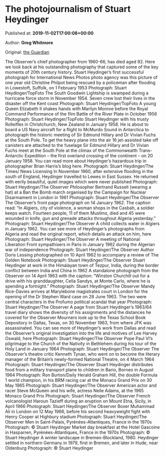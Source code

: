 
# The photojournalism of Stuart Heydinger

Published at: **2019-11-02T17:00:08+00:00**

Author: **Greg Whitmore**

Original: [the Guardian](https://www.theguardian.com/media/gallery/2019/nov/02/the-photojournalism-of-stuart-heydinger)

The Observer’s chief photographer from 1960-66, has died aged 92. Here we look back at his outstanding photography that captured some of the key moments of 20th century history.
Stuart Heydinger’s first successful photograph for International News Photos photo agency was this picture of one year old Christine Philpot being rescued by a policeman after flooding in Lowestoft, Suffolk, on 1 February 1953
Photograph: Stuart Heydinger/TopFoto
The South Goodwin Lightship is swamped during a hurricane force storm in November 1954. Seven crew lost their lives in the disaster off the Kent coast
Photograph: Stuart Heydinger/TopFoto
A young Queen Elizabeth II shakes hands with Marilyn Monroe before the Royal Command Performance of the film Battle of the River Plate in October 1956
Photograph: Stuart Heydinger/TopFoto
Stuart Heydinger with his trusty Rolleiflex in Christchurch, New Zealand in January 1958. He is about to board a US Navy aircraft for a flight to McMurdo Sound in Antarctica to photograph the historic meeting of Sir Edmund Hillary and Dr Vivian Fuchs at the South Pole. To get the heavy plane into the air 16 jet-assisted take off canisters are attached to the fuselage
Sir Edmund Hillary and Dr Vivian Fuchs meet at the South Pole at the climax of the Commonwealth Trans-Antarctic Expedition – the first overland crossing of the continent – on 20 January 1958. You can read more about Heydinger’s hazardous trip in photographer Brian Harris’s blog here.
Photograph: Stuart Heydinger/The Times/ News Licensing
In November 1960, after extensive flooding in the south of England, Heydinger travelled to Lewes in East Sussex. He returned with eerily beautiful, quiet images which were never published
Photograph: Stuart Heydinger/The Observer
Philosopher Bertrand Russell (wearing a hat) at a Ban the Bomb march organised by the Campaign for Nuclear Disarmament in London in 1961
Photograph: Stuart Heydinger/The Observer
The Observer’s front page photograph on 14 January 1962. The caption read: “In Algiers, city of violence, a woman shops in the Casbah, a soldier keeps watch. Fourteen people, 11 of them Muslims, died and 45 were wounded in knife, gun and grenade attacks throughout Algeria yesterday.”
Photograph: Stuart Heydinger/The Observer
A child collects water in Algiers in January 1962. You can see more of Heydinger’s photographs from Algeria and read the original report, which details an attack on him, here
Photograph: Stuart Heydinger/The Observer
A meeting of National Liberation Front sympathisers in Paris in January 1962 during the Algerian war of independence
Photograph: Stuart Heydinger/The Observer
Author Doris Lessing photographed on 10 April 1962 to accompany a review of The Golden Notebook
Photograph: Stuart Heydinger/The Observer
Stuart Heydinger at work in the Himalayan town of Tezpur, India, during the border conflict between India and China in 1962
A standalone photograph from the Observer on 14 April 1963 with the caption: “Winston Churchill out for a drive with his granddaughter, Celia Sandys, at Monte Carlo, where he is spending a fortnight.”
Photograph: Stuart Heydinger/The Observer
Mandy Rice-Davies arrives at Marylebone magistrates court in London for the opening of the Dr Stephen Ward case on 28 June 1963. The two were central characters in the Profumo political scandal that year
Photograph: Stuart Heydinger/The Observer
A page from Stuart Heydinger’s 1963/64 travel diary shows the diversity of his assignments and the distances he covered for the Observer
Mourners look up to the Texas School Book Depository in Dallas, Texas, on 30 November 1963, from where JFK was assassinated. You can see more of Heydinger’s work from Dallas and read the Observer’s original investigation into the life and motives of Lee Harvey Oswald, here
Photograph: Stuart Heydinger/The Observer
Pope Paul VI’s pilgrimage to the Church of the Nativity in Bethlehem during his tour of the Holy Land in January 1964
Photograph: Stuart Heydinger/The Observer
The Observer’s theatre critic Kenneth Tynan, who went on to become the literary manager of the Britain’s newly-formed National Theatre, on 4 March 1964
Photograph: Stuart Heydinger/The Observer
Stuart Heydinger distributes food from a military transport plane to children in Bario, Borneo in August 1964
Photograph: Ron Burton/Daily Herald
Graham Hill, the double Formula 1 world champion, in his BRM racing car at the Monaco Grand Prix on 30 May 1965
Photograph: Stuart Heydinger/The Observer
American actor and racer Steve McQueen and his wife, actress Neile Adams, at the 1965 Monaco Grand Prix
Photograph: Stuart Heydinger/The Observer
French volcanologist Haroun Tazieff during an eruption on Mount Etna, Sicily, in April 1966
Photograph: Stuart Heydinger/The Observer
Boxer Muhammad Ali in London on 12 May 1966, before his second heavyweight fight with Henry Cooper at Highbury stadium
Photograph: Stuart Heydinger/The Observer
Men in Saint-Palais, Pyrénées-Atlantiques, France in the 1970s
Photograph: © Stuart Heydinger
Market day breakfast at the Hotel Gascoine in Hasparren, Pyrénées-Atlantiques, France in the 1970s
Photograph: © Stuart Heydinger
A winter landscape in Bremen-Blockland, 1980. Heydinger settled in northern Germany in 1979, first in Bremen, and later in Hude, near Oldenburg
Photograph: © Stuart Heydinger
